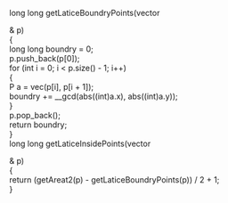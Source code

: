 
long long getLaticeBoundryPoints(vector<P>& p)  
{  
    long long boundry = 0;  
    p.push_back(p[0]);  
    for (int i = 0; i < p.size() - 1; i++)  
    {  
       P a = vec(p[i], p[i + 1]);  
       boundry += __gcd(abs((int)a.x), abs((int)a.y));  
    }  
    p.pop_back();  
    return boundry;  
}  
long long getLaticeInsidePoints(vector<P>& p)  
{  
    return (getAreat2(p) - getLaticeBoundryPoints(p)) / 2 + 1;  
}  
  